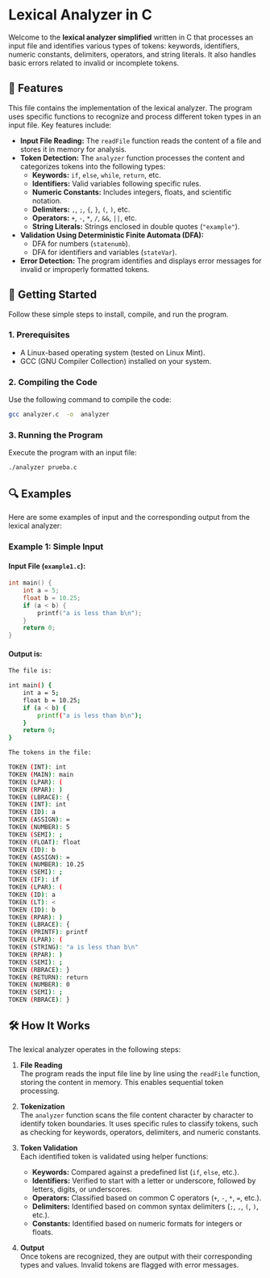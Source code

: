 
# Lexical Analyzer in C

Welcome to the **lexical analyzer simplified** written in C that processes an input file and identifies various types of tokens: keywords, identifiers, numeric constants, delimiters, operators, and string literals. It also handles basic errors related to invalid or incomplete tokens.

## 👾 Features
This file contains the implementation of the lexical analyzer. The program uses specific functions to recognize and process different token types in an input file. Key features include:

- **Input File Reading:** The `readFile` function reads the content of a file and stores it in memory for analysis.
- **Token Detection:** The `analyzer` function processes the content and categorizes tokens into the following types:
  - **Keywords:** `if`, `else`, `while`, `return`, etc.
  - **Identifiers:** Valid variables following specific rules.
  - **Numeric Constants:** Includes integers, floats, and scientific notation.
  - **Delimiters:** `,`, `;`, `{`, `}`, `(`, `)`, etc.
  - **Operators:** `+`, `-`, `*`, `/`, `&&`, `||`, etc.
  - **String Literals:** Strings enclosed in double quotes (`"example"`).
- **Validation Using Deterministic Finite Automata (DFA):**
  - DFA for numbers (`statenumb`).
  - DFA for identifiers and variables (`stateVar`).
- **Error Detection:** The program identifies and displays error messages for invalid or improperly formatted tokens.

## 🚀 Getting Started

Follow these simple steps to install, compile, and run the program.

### 1. Prerequisites

- A Linux-based operating system (tested on Linux Mint).
- GCC (GNU Compiler Collection) installed on your system.


### 2. Compiling the Code

Use the following command to compile the code:

```bash
gcc analyzer.c  -o  analyzer
```

### 3. Running the Program

Execute the program with an input file:

```bash
./analyzer prueba.c
```

## 🔍 Examples

Here are some examples of input and the corresponding output from the lexical analyzer:

### Example 1: Simple Input
#### Input File (`example1.c`):
```c
int main() {
    int a = 5;
    float b = 10.25;
    if (a < b) {
        printf("a is less than b\n");
    }
    return 0;
}
```
#### Output is:

```bash
The file is: 

int main() {
    int a = 5;
    float b = 10.25;
    if (a < b) {
        printf("a is less than b\n");
    }
    return 0;
}

The tokens in the file: 

TOKEN (INT): int
TOKEN (MAIN): main
TOKEN (LPAR): (
TOKEN (RPAR): )
TOKEN (LBRACE): {
TOKEN (INT): int
TOKEN (ID): a
TOKEN (ASSIGN): =
TOKEN (NUMBER): 5
TOKEN (SEMI): ;
TOKEN (FLOAT): float
TOKEN (ID): b
TOKEN (ASSIGN): =
TOKEN (NUMBER): 10.25
TOKEN (SEMI): ;
TOKEN (IF): if
TOKEN (LPAR): (
TOKEN (ID): a
TOKEN (LT): <
TOKEN (ID): b
TOKEN (RPAR): )
TOKEN (LBRACE): {
TOKEN (PRINTF): printf
TOKEN (LPAR): (
TOKEN (STRING): "a is less than b\n" 
TOKEN (RPAR): )
TOKEN (SEMI): ;
TOKEN (RBRACE): }
TOKEN (RETURN): return
TOKEN (NUMBER): 0
TOKEN (SEMI): ;
TOKEN (RBRACE): }
```
## 🛠️ How It Works  

The lexical analyzer operates in the following steps:  

1. **File Reading**  
   The program reads the input file line by line using the `readFile` function, storing the content in memory. This enables sequential token processing.  

2. **Tokenization**  
   The `analyzer` function scans the file content character by character to identify token boundaries. It uses specific rules to classify tokens, such as checking for keywords, operators, delimiters, and numeric constants.  

3. **Token Validation**  
   Each identified token is validated using helper functions:
   - **Keywords:** Compared against a predefined list (`if`, `else`, etc.).  
   - **Identifiers:** Verified to start with a letter or underscore, followed by letters, digits, or underscores.
   - **Operators:** Classified based on common C operators (`+`, `-`, `*`, `=`, etc.).
   - **Delimiters:** Identified based on common syntax delimiters (`;`, `,`, `(`, `)`, etc.).
   - **Constants:** Identified based on numeric formats for integers or floats.

4. **Output**  
   Once tokens are recognized, they are output with their corresponding types and values. Invalid tokens are flagged with error messages.
